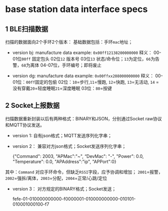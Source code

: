 # base station data interface specs

## 1 BLE扫描数据
扫描的数据面向2个手环2个版本：
基础数据包括：手环`mac`地址；

- version bj:
manufacture data example:
`0x00ff12138200000000`
释义：
00-01位`00ff` 固定包头
02位`12` 版本号
03位`13` 状态/命令位；`13`为定位，`66`为告警，`68`为离体
04-07位，手环编号；即将废止

- version dg:
manufacture data example:
`0x00ffxx208000000000`
释义：
00-01位：`00ff`固定的包偷
02位：`10`=步行,`11`=慢跑, `12`=快跑, `13`=无活动, `14` =没有穿戴`20`=轻度睡眠`21`=深度睡眠
03位：`80`=按键


## 2 Socket上报数据
扫描数据重新封装以后有两种格式：BINARY和JSON，分别通过Socket raw协议和MQTT协议发送。

- version 1:
自有json格式；MQTT发送序列化字串；

- version 2：
兼容对方json格式；Socket发送序列化字串；


	{"Command": 2003, "APMac":"~", “DevMac": "-", "Power": 0.0, "Temperature": 0.0, "APAddress":"ip", "APPort":0}

其中：`Command` 对应手环命令，但缺乏`RSSI`字段，应予协调和增加；
 `2001`=报警，`2002`=强拆/离体，`2003`=分配，`2004`=正常/心跳/定位

- version 3：
对方规定的BINARY格式；Socket发送；


	fefe-01-010000000000-f0000001-010000000000-010101-010001000100-f7

